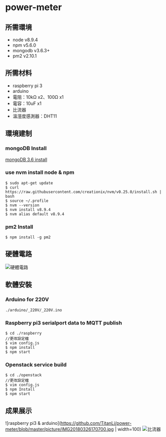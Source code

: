 # power-meter
## 所需環境
* node v8.9.4
* npm v5.6.0
* mongodb v3.6.3+
* pm2 v2.10.1

## 所需材料
* raspberry pi 3
* arduino
* 電阻：10kΩ x2、100Ω x1
* 電容：10uF x1
* 比流器
* 溫溼度感測器：DHT11

## 環境建制
### mongoDB Install
[mongoDB 3.6 install](https://github.com/TitanLi/power-meter/blob/master/mongodb.md)

### use nvm install node & npm
```
$ sudo apt-get update
$ curl https://raw.githubusercontent.com/creationix/nvm/v0.25.0/install.sh | bash
$ source ~/.profile
$ nvm --version
$ nvm install v8.9.4
$ nvm alias default v8.9.4
```

### pm2 Install
```
$ npm install -g pm2
```

## 硬體電路
![硬體電路](https://github.com/TitanLi/power-meter/blob/master/picture/power-meter.png)

## 軟體安裝
### Arduino for 220V
```
./arduino/_220V/_220V.ino
```

### Raspberry pi3 serialport data to MQTT publish
```
$ cd ./raspberry
//更改設定檔
$ vim config.js
$ npm install
$ npm start
```

### Openstack service build
```
$ cd ./openstack
//更改設定檔
$ vim config.js
$ npm Install
$ npm start
```

## 成果展示
![raspberry pi3 & arduino](https://github.com/TitanLi/power-meter/blob/master/picture/IMG20180326170700.jpg | width=100)
![比流器](https://github.com/TitanLi/power-meter/blob/master/picture/IMG20180326170514.jpg)
